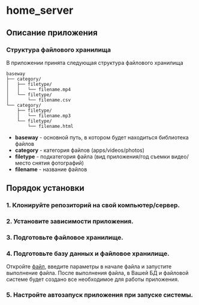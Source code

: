 # home_server

## Описание приложения
### Структура файлового хранилища
В приложении принята следующая структура файлового хранилища
```
baseway
├── category/
│   ├── filetype/
│   │   └── filename.mp4
│   └── filetype/
│       └── filename.csv
└── category/
    ├── filetype/
    │   └── filename.mp3
    └── filetype/
        └── filename.html
```
- **baseway** - основной путь, в котором будет находиться библиотека файлов
- **category** - категория файлов (apps/videos/photos)
- **filetype** - подкатегория файла (вид приложения/год съемки видео/место снятия фотографий)
- **filename** - название файлов

## Порядок установки
### 1. Клонируйте репозиторий на свой компьютер/сервер.
### 2. Установите зависимости приложения.
### 3. Подготовьте файловое хранилище.
### 4. Подготовьте базу данных и файловое хранилище.
Откройте [файл](create_database_and_storage.py), введите параметры в начале файла и запустите выполнение файла. После выполнения файла, в Вашей БД и файловой системе будет создано все необходимое для работы приложения. 
### 5. Настройте автозапуск приложения при запуске системы.